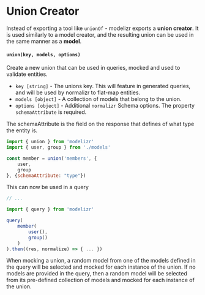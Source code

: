 # Union Creator

Instead of exporting a tool like `unionOf` - modelizr exports a **union creator**. It is used similarly to a model creator, and the resulting union can be used in the same
manner as a **model**.

#### `union(key, models, options)`

Create a new union that can be used in queries, mocked and used to validate entities.

+ `key [string]` - The unions key. This will feature in generated queries, and will be used by normalizr to flat-map entities.
+ `models [object]` - A collection of models that belong to the union.
+ `options [object]` - Additional `normalizr` Schema options. The property `schemaAttribute` is required.

The schemaAttribute is the field on the response that defines of what type the entity is.

```javascript
import { union } from 'modelizr'
import { user, group } from './models'

const member = union('members', {
    user,
    group
}, {schemaAttribute: "type"})
```

This can now be used in a query
```javascript
// ...

import { query } from 'modelizr'

query(
    member(
        user(),
        group()
    )
).then((res, normalize) => { ... })
```

When mocking a union, a random model from one of the models defined in the query will be selected and mocked for each instance of the union. If no models are provided in the query,
then a random model will be selected from its pre-defined collection of models and mocked for each instance of the union.